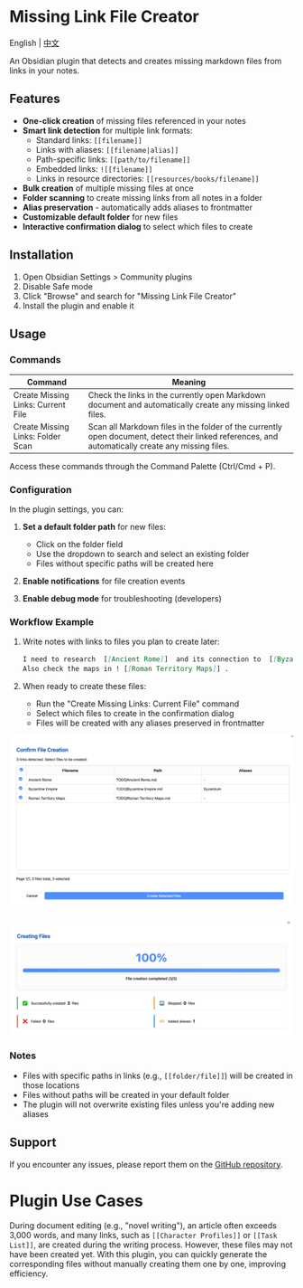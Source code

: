 # Missing Link File Creator

English | [中文](./README.zh-cn.md)

An Obsidian plugin that detects and creates missing markdown files from links in your notes.

## Features

- **One-click creation** of missing files referenced in your notes
- **Smart link detection** for multiple link formats:
	- Standard links: `[[filename]]`
	- Links with aliases: `[[filename|alias]]`
	- Path-specific links: `[[path/to/filename]]`
	- Embedded links: `![[filename]]`
	- Links in resource directories: `[[resources/books/filename]]`
- **Bulk creation** of multiple missing files at once
- **Folder scanning** to create missing links from all notes in a folder
- **Alias preservation** - automatically adds aliases to frontmatter
- **Customizable default folder** for new files
- **Interactive confirmation dialog** to select which files to create


## Installation

1. Open Obsidian Settings > Community plugins
2. Disable Safe mode
3. Click "Browse" and search for "Missing Link File Creator"
4. Install the plugin and enable it


## Usage

### Commands


| Command                                    | Meaning                                                      |
| ------------------------------------------ | ------------------------------------------------------------ |
| Create Missing Links: Current File           | Check the links in the currently open Markdown document and automatically create any missing linked files. |
| Create Missing Links: Folder Scan | Scan all Markdown files in the folder of the currently open document, detect their linked references, and automatically create any missing files. |

Access these commands through the Command Palette (Ctrl/Cmd + P).

### Configuration

In the plugin settings, you can:

1. **Set a default folder path** for new files:
	- Click on the folder field
	- Use the dropdown to search and select an existing folder
	- Files without specific paths will be created here

2. **Enable notifications** for file creation events

3. **Enable debug mode** for troubleshooting (developers)

### Workflow Example

1. Write notes with links to files you plan to create later:
   ```markdown
   I need to research  [[Ancient Rome]]  and its connection to  [[Byzantine Empire|Byzantium]] .
   Also check the maps in ! [[Roman Territory Maps]] .
   ```

2. When ready to create these files:
	- Run the "Create Missing Links: Current File" command
	- Select which files to create in the confirmation dialog
	- Files will be created with any aliases preserved in frontmatter

![](resources/screenshots/img-QE10291201000001.png)

![](resources/screenshots/img-QE10291201000002.png)

### Notes

- Files with specific paths in links (e.g., `[[folder/file]]`) will be created in those locations
- Files without paths will be created in your default folder
- The plugin will not overwrite existing files unless you're adding new aliases

## Support

If you encounter any issues, please report them on the [GitHub repository](https://github.com/Lemon695/obsidian-missing-link-file-creator/issues).

# Plugin Use Cases

During document editing (e.g., "novel writing"), an article often exceeds 3,000 words, and many links, such as `[[Character Profiles]]` or `[[Task List]]`, are created during the writing process. However, these files may not have been created yet. With this plugin, you can quickly generate the corresponding files without manually creating them one by one, improving efficiency.










